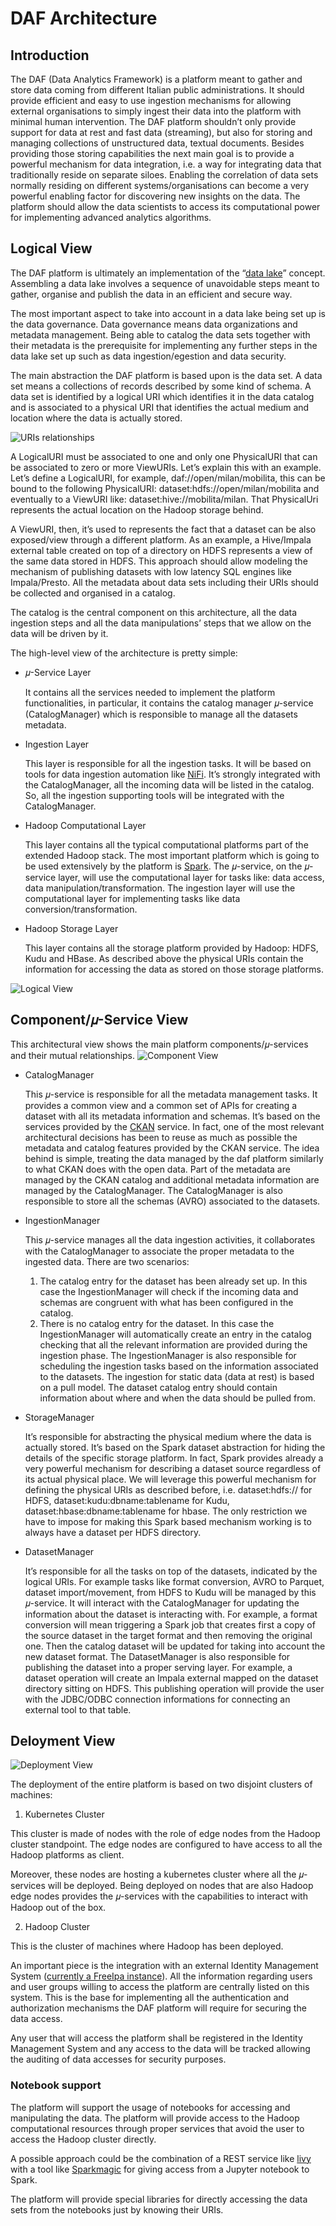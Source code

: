 # DAF Architecture

## Introduction
The DAF (Data Analytics Framework) is a platform meant to gather and store data coming from different Italian public administrations. It should provide efficient and easy to use ingestion mechanisms for allowing external organisations to simply ingest their data into the platform with minimal human intervention.
The DAF platform shouldn’t only provide support for data at rest and fast data (streaming), but also for storing and managing collections of unstructured data, textual documents.
Besides providing those storing capabilities the next main goal is to provide a powerful mechanism for data integration, i.e. a way for integrating data that traditionally reside on separate siloes. Enabling the correlation of data sets normally residing on different systems/organisations can become a very powerful enabling factor for discovering new insights on the data.
The platform should allow the data scientists to access its computational power for implementing advanced analytics algorithms.

## Logical View
The DAF platform is ultimately an implementation of the “[data lake](https://en.wikipedia.org/wiki/Data_lake)” concept. Assembling a data lake involves a sequence of unavoidable steps meant to gather, organise and publish the data in an efficient and secure way.

The most important aspect to take into account in a data lake being set up is the data governance. Data governance means data organizations and metadata management. Being able to catalog the data sets together with their metadata is the prerequisite for implementing any further steps in the data lake set up such as data ingestion/egestion and data security.

The main abstraction the DAF platform is based upon is the data set. A data set means a collections of records described by some kind of schema. A data set is identified by a logical URI which identifies it in the data catalog and is associated to a physical URI that identifies the actual medium and location where the data is actually stored.

![URIs relationships](images/uris.png)

A LogicalURI must be associated to one and only one PhysicalURI that can be associated to zero or more ViewURIs. Let’s explain this with an example.
Let’s define a LogicalURI, for example, daf://open/milan/mobilita, this can be bound to the following PhysicalURI: dataset:hdfs://open/milan/mobilita and eventually to a ViewURI like: dataset:hive://mobilita/milan. That PhysicalUri represents the actual location on the Hadoop storage behind.

A ViewURI, then, it’s used to represents the fact that a dataset can be also exposed/view through a different platform.  As an example, a Hive/Impala external table created on top of a directory on HDFS represents a view of the same data stored in HDFS. This approach should allow modeling the mechanism of publishing datasets with low latency SQL engines like Impala/Presto.
All the metadata about data sets including their URIs should be collected and organised in a catalog.

The catalog is the central component on this architecture, all the data ingestion steps and all the data manipulations’ steps that we allow on the data will be driven by it.

The high-level view of the architecture is pretty simple:

* 𝜇-Service Layer

   It contains all the services needed to implement the platform functionalities, in particular, it contains the catalog manager 𝜇-service (CatalogManager) which is responsible to manage all the datasets metadata.

* Ingestion Layer

   This layer is responsible for all the ingestion tasks. It will be based on tools for data ingestion automation like [NiFi](https://nifi.apache.org/). It’s strongly integrated with the CatalogManager, all the incoming data will be listed in the catalog. So, all the ingestion supporting tools will be integrated with the CatalogManager.

* Hadoop Computational Layer

   This layer contains all the typical computational platforms part of the extended Hadoop stack. The most important platform which is going to be used extensively by the platform is [Spark](http://spark.apache.org/). The 𝜇-service, on the 𝜇-service layer, will use the computational layer for tasks like: data access, data manipulation/transformation.
   The ingestion layer will use the computational layer for implementing tasks like data conversion/transformation.

* Hadoop Storage Layer

  This layer contains all the storage platform provided by Hadoop: HDFS, Kudu and HBase. As described above the physical URIs contain the information for accessing the data as stored on those storage platforms.

![Logical View](images/daf_arch_logical_view.png)

## Component/𝜇-Service View
This architectural view shows the main platform components/𝜇-services and their mutual relationships.
![Component View](images/daf_arch_component_view.png)

* CatalogManager

  This 𝜇-service is responsible for all the metadata management tasks. It provides a common view and a common set of APIs for creating a dataset with all its metadata information and schemas. It’s based on the services provided by the [CKAN](https://ckan.org/) service. In fact, one of the most relevant architectural decisions has been to reuse as much as possible the metadata and catalog features provided by the CKAN service.
  The idea behind is simple, treating the data managed by the daf platform similarly to what CKAN does with the open data. Part of the metadata are managed by the CKAN catalog and additional metadata information are managed by the CatalogManager.
   The CatalogManager is also responsible to store all the schemas (AVRO) associated to the datasets.

* IngestionManager

  This 𝜇-service manages all the data ingestion activities, it collaborates with the CatalogManager to associate the proper metadata to the ingested data.
  There are two scenarios:
    1. The catalog entry for the dataset has been already set up. In this case the IngestionManager will check if the incoming data and schemas are congruent with what has been configured in the catalog.
    2. There is no catalog entry for the dataset. In this case the IngestionManager will automatically create an entry in the catalog checking that all the relevant information are provided during the ingestion phase.
The IngestionManager is also responsible for scheduling the ingestion tasks based on the information associated to the datasets. The ingestion for static data (data at rest) is based on a pull model. The dataset catalog entry should contain information about where and when the data should be pulled from.

* StorageManager

  It’s responsible for abstracting the physical medium where the data is actually stored. It’s based on the Spark dataset abstraction for hiding the details of the specific storage platform. In fact, Spark provides already a very powerful mechanism for describing a dataset source regardless of its actual physical place. We will leverage this powerful mechanism for defining the physical URIs as described before, i.e. dataset:hdfs:// for HDFS, dataset:kudu:dbname:tablename for Kudu, dataset:hbase:dbname:tablename for hbase.
  The only restriction we have to impose for making this Spark based mechanism working is to always have a dataset per HDFS directory.

* DatasetManager

  It’s responsible for all the tasks on top of the datasets, indicated by the logical URIs. For example tasks like format conversion, AVRO to Parquet, dataset import/movement, from HDFS to Kudu will be managed by this 𝜇-service.
  It will interact with the CatalogManager for updating the information about the dataset is interacting with.
  For example, a format conversion will mean triggering a Spark job that creates first a copy of the source dataset in the target format and then removing the original one. Then the catalog dataset will be updated for taking into account the new dataset format.
  The DatasetManager is also responsible for publishing the dataset into a proper serving layer. For example, a dataset operation will create an Impala external mapped on the dataset directory sitting on HDFS. This publishing operation will provide the user with the JDBC/ODBC connection informations for connecting an external tool to that table.

## Deloyment View

![Deployment View](images/daf_arch_deployment_view.png)

The deployment of the entire platform is based on two disjoint clusters of machines:

1. Kubernetes Cluster

  This cluster is made of nodes with the role of edge nodes from the Hadoop cluster standpoint. The edge nodes are configured to have access to all the Hadoop platforms as client.

  Moreover, these nodes are hosting a kubernetes cluster where all the 𝜇-services will be deployed. Being deployed on nodes that are also Hadoop edge nodes provides the 𝜇-services with the capabilities to interact with Hadoop out of the box.

2. Hadoop Cluster

  This is the cluster of machines where Hadoop has been deployed.

  An important piece is the integration with an external Identity Management System ([currently a FreeIpa instance](https://www.freeipa.org)). All the information regarding users and user groups willing to access the platform are centrally listed on this system. This is the base for implementing all the authentication and authorization mechanisms the DAF platform will require for securing the data access.

  Any user that will access the platform shall be registered in the Identity Management System and any access to the data will be tracked allowing the auditing of data accesses for security purposes.

### Notebook support
The platform will support the usage of notebooks for accessing and manipulating the data. The platform will provide access to the Hadoop computational resources through proper services that avoid the user to access the Hadoop cluster directly.

A possible approach could be the combination of a REST service like [livy](http://livy.io) with a tool like [Sparkmagic](https://github.com/jupyter-incubator/sparkmagic) for giving access from a Jupyter notebook to Spark.

The platform will provide special libraries for directly accessing the data sets from the notebooks just by knowing their URIs.
